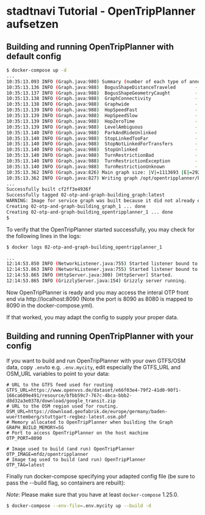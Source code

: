 # stadtnavi Tutorial - OpenTripPlanner aufsetzen


## Building and running OpenTripPlanner with default config

```sh
$ docker-compose up -d
...
10:35:13.093 INFO (Graph.java:980) Summary (number of each type of annotation):
10:35:13.136 INFO (Graph.java:988) 	BogusShapeDistanceTraveled       -      866
10:35:13.137 INFO (Graph.java:988) 	BogusShapeGeometryCaught         -       99
10:35:13.138 INFO (Graph.java:988) 	GraphConnectivity                -     7037
10:35:13.138 INFO (Graph.java:988) 	Graphwide                        -        1
10:35:13.139 INFO (Graph.java:988) 	HopSpeedFast                     -    23461
10:35:13.139 INFO (Graph.java:988) 	HopSpeedSlow                     -       39
10:35:13.139 INFO (Graph.java:988) 	HopZeroTime                      -    33549
10:35:13.139 INFO (Graph.java:988) 	LevelAmbiguous                   -      753
10:35:13.140 INFO (Graph.java:988) 	ParkAndRideUnlinked              -       12
10:35:13.140 INFO (Graph.java:988) 	StopLinkedTooFar                 -      191
10:35:13.140 INFO (Graph.java:988) 	StopNotLinkedForTransfers        -      643
10:35:13.140 INFO (Graph.java:988) 	StopUnlinked                     -      573
10:35:13.140 INFO (Graph.java:988) 	TurnRestrictionBad               -      496
10:35:13.140 INFO (Graph.java:988) 	TurnRestrictionException         -      106
10:35:13.140 INFO (Graph.java:988) 	TurnRestrictionUnknown           -       59
10:35:13.362 INFO (Graph.java:826) Main graph size: |V|=1113693 |E|=2926193
10:35:13.362 INFO (Graph.java:827) Writing graph /opt/opentripplanner/build/default/Graph.obj ...
...
Successfully built cf2ff3e4936f
Successfully tagged 02-otp-and-graph-building_graph:latest
WARNING: Image for service graph was built because it did not already exist. To rebuild this image you must use `docker-compose build` or `docker-compose up --build`.
Creating 02-otp-and-graph-building_graph_1 ... done
Creating 02-otp-and-graph-building_opentripplanner_1 ... done
$
```

To verify that the OpenTripPlanner started successfully, you may check for the following lines in the logs:
```sh
$ docker logs 02-otp-and-graph-building_opentripplanner_1

...
12:14:53.850 INFO (NetworkListener.java:755) Started listener bound to [0.0.0.0:8080]
12:14:53.863 INFO (NetworkListener.java:755) Started listener bound to [0.0.0.0:8081]
12:14:53.865 INFO (HttpServer.java:300) [HttpServer] Started.
12:14:53.865 INFO (GrizzlyServer.java:154) Grizzly server running.
```

Now OpenTripPlanner is ready and you may access the interal OTP front end via http://localhost:8090 (Note the port is 8090 as 8080 is mapped to 8090 in the docker-compose.yml).

If that worked, you may adapt the config to supply your proper data.

## Building and running OpenTripPlanner with your config

If you want to build and run OpenTripPlanner with your own GTFS/OSM data, copy `.env`to e.g. `.env.mycity`, edit especially the GTFS_URL and OSM_URL variables to point to your data:

```
# URL to the GTFS feed used for routing
GTFS_URL=https://www.openvvs.de/dataset/e66f03e4-79f2-41d0-90f1-166ca609e491/resource/bfbb59c7-767c-4bca-bbb2-d8d32a3e0378/download/google_transit.zip
# URL to the OSM region used for routing.
OSM_URL=https://download.geofabrik.de/europe/germany/baden-wuerttemberg/stuttgart-regbez-latest.osm.pbf
# Memory allocated to OpenTripPlanner when building the Graph
GRAPH_BUILD_MEMORY=5G
# Port to access OpenTripPlanner on the host machine
OTP_PORT=8090

# Image used to build (and run) OpenTripPlanner
OTP_IMAGE=mfdz/opentripplanner
# Image tag used to build (and run) OpenTripPlanner
OTP_TAG=latest
```

Finally run docker-compose specifying your adapted config file (be sure to pass the --build flag, so containers are rebuilt):

*Note*: Please make sure that you have at least `docker-compose` 1.25.0. 

```sh
$ docker-compose --env-file=.env.mycity up --build -d
```
